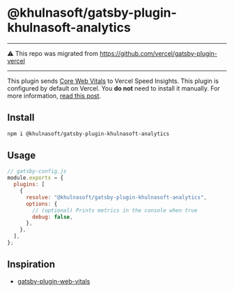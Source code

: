 # @khulnasoft/gatsby-plugin-khulnasoft-analytics

---

⚠️ This repo was migrated from https://github.com/vercel/gatsby-plugin-vercel

---

This plugin sends [Core Web Vitals](https://web.dev/vitals/) to Vercel Speed Insights. This plugin is configured by default on Vercel. You **do not** need to install it manually. For more information, [read this post](https://vercel.com/blog/gatsby-analytics).

## Install

```bash
npm i @khulnasoft/gatsby-plugin-khulnasoft-analytics
```

## Usage

```js
// gatsby-config.js
module.exports = {
  plugins: [
    {
      resolve: "@khulnasoft/gatsby-plugin-khulnasoft-analytics",
      options: {
        // (optional) Prints metrics in the console when true
        debug: false,
      },
    },
  ],
};
```

## Inspiration

- [gatsby-plugin-web-vitals](https://github.com/bejamas/gatsby-plugin-web-vitals)

